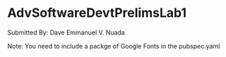 # AdvSoftwareDevtPrelimsLab1
Submitted By: Dave Emmanuel V. Nuada

Note: You need to include a packge of Google Fonts in the pubspec.yaml
